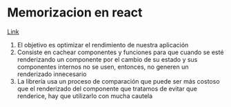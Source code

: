 # Memorizacion en react

[Link](https://es.reactjs.org/docs/react-api.html#reactmemo)

1. El objetivo es optimizar el rendimiento de nuestra aplicación
2. Consiste en cachear componentes y funciones para que cuando se esté renderizando un componente por el cambio de su estado y sus componentes internos no se usen, entonces, no generen un renderizado innecesario
3. La librería usa un proceso de comparación que puede ser más costoso que el renderizado del componente que tratamos de evitar que renderice, hay que utilizarlo con mucha cautela
